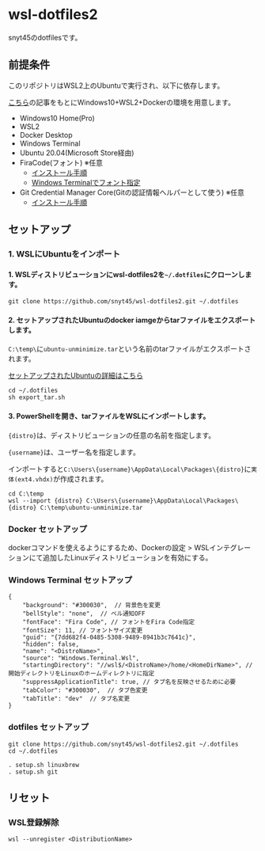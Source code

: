 # wsl-dotfiles2
snyt45のdotfilesです。

## 前提条件

このリポジトリはWSL2上のUbuntuで実行され、以下に依存します。

[こちら](https://snyt45.com/posts/20210806/wsl2-multiple-linux-distribution/)の記事をもとにWindows10+WSL2+Dockerの環境を用意します。

- Windows10 Home(Pro)
- WSL2
- Docker Desktop
- Windows Terminal
- Ubuntu 20.04(Microsoft Store経由)
- FiraCode(フォント) ※任意
  - [インストール手順](https://github.com/snyt45/windows10-dotfiles/blob/master/setup/manually_settings.txt#L100)
  - [Windows Terminalでフォント指定](https://github.com/snyt45/windows10-dotfiles/blob/master/setup/manually_settings.txt#L183)
- Git Credential Manager Core(Gitの認証情報ヘルパーとして使う) ※任意
  - [インストール手順](https://github.com/microsoft/Git-Credential-Manager-Core#windows)

## セットアップ
###  1. WSLにUbuntuをインポート

#### 1. WSLディストリビューションにwsl-dotfiles2を`~/.dotfiles`にクローンします。
```
git clone https://github.com/snyt45/wsl-dotfiles2.git ~/.dotfiles
```

#### 2. セットアップされたUbuntuのdocker iamgeからtarファイルをエクスポートします。

`C:\temp\`に`ubuntu-unminimize.tar`という名前のtarファイルがエクスポートされます。

[セットアップされたUbuntuの詳細はこちら](https://github.com/snyt45/ubuntu-unminimize)
```
cd ~/.dotfiles
sh export_tar.sh
```

#### 3. PowerShellを開き、tarファイルをWSLにインポートします。

`{distro}`は、ディストリビューションの任意の名前を指定します。

`{username}`は、ユーザー名を指定します。

インポートすると`C:\Users\{username}\AppData\Local\Packages\{distro}`に`実体(ext4.vhdx)`が作成されます。

```
cd C:\temp
wsl --import {distro} C:\Users\{username}\AppData\Local\Packages\{distro} C:\temp\ubuntu-unminimize.tar
```

### Docker セットアップ

dockerコマンドを使えるようにするため、Dockerの設定 > WSLインテグレーションにて追加したLinuxディストリビューションを有効にする。

### Windows Terminal セットアップ

```
{
    "background": "#300030",  // 背景色を変更
    "bellStyle": "none",  // ベル通知OFF
    "fontFace": "Fira Code", // フォントをFira Code指定
    "fontSize": 11, // フォントサイズ変更
    "guid": "{7dd682f4-0485-5308-9489-8941b3c7641c}",
    "hidden": false,
    "name": "<DistroName>",
    "source": "Windows.Terminal.Wsl",
    "startingDirectory": "//wsl$/<DistroName>/home/<HomeDirName>", // 開始ディレクトリをLinuxのホームディレクトリに指定
    "suppressApplicationTitle": true, // タブ名を反映させるために必要
    "tabColor": "#300030",  // タブ色変更
    "tabTitle": "dev"  // タブ名変更
}
```

### dotfiles セットアップ
```
git clone https://github.com/snyt45/wsl-dotfiles2.git ~/.dotfiles
cd ~/.dotfiles

. setup.sh linuxbrew
. setup.sh git
```

## リセット
### WSL登録解除

```
wsl --unregister <DistributionName>
```

